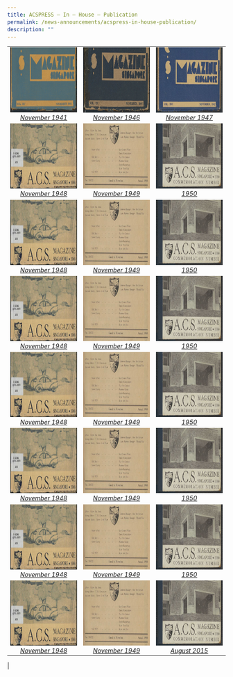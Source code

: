 ```yaml
---
title: ACSPRESS – In – House – Publication
permalink: /news-announcements/acspress-in-house-publication/
description: ""
---
```

|   |   |   |
|:---:|:---:|:---:|
|  <a href="https://sites.acsindep.edu.sg/ACS%20Magazines/ACS%20Magazines%201941/"> <img src="/images/About%20ACS(I)/Heritage/1941-e1624840403567.png" style="height:150px;width:600px"><i>November 1941</i></a> |   <a href="https://sites.acsindep.edu.sg/ACS%20Magazines/ACS%20Magazine%201946/"> <img src="/images/About%20ACS(I)/Heritage/1946-e1624840424177.png" style="height:150px;width:600px"><i>November 1946</i></a> |   <a href="https://sites.acsindep.edu.sg/ACS%20Magazines/ACS%20Magazine%201947/"> <img src="/images/About%20ACS(I)/Heritage/1947.jpg" style="height:150px;width:600px"><i>November 1947</i></a> |
| <a href="https://sites.acsindep.edu.sg/ACS%20Magazines/ACS%20Magazine%201948/"> <img src="/images/About%20ACS(I)/Heritage/1948.jpg" style="height:150px;width:600px"><i>November 1948</i></a>  |  <a href="https://sites.acsindep.edu.sg/ACS%20Magazines/ACS%20Magazine%201949/"> <img src="/images/About%20ACS(I)/Heritage/1949.jpg" style="height:150px;width:600px"><i>November 1949</i></a> |  <a href="https://sites.acsindep.edu.sg/ACS%20Magazines/ACS%20Magazine%201950/"> <img src="images/About%20ACS(I)/Heritage/Acs-Magazine-1950.jpg" style="height:150px;width:600px"><i>1950</i></a> | 
| <a href="https://sites.acsindep.edu.sg/ACS%20Magazines/ACS%20Magazine%201948/"> <img src="/images/About%20ACS(I)/Heritage/1948.jpg" style="height:150px;width:600px"><i>November 1948</i></a>  |  <a href="https://sites.acsindep.edu.sg/ACS%20Magazines/ACS%20Magazine%201949/"> <img src="/images/About%20ACS(I)/Heritage/1949.jpg" style="height:150px;width:600px"><i>November 1949</i></a> |  <a href="https://sites.acsindep.edu.sg/ACS%20Magazines/ACS%20Magazine%201950/"> <img src="images/About%20ACS(I)/Heritage/Acs-Magazine-1950.jpg" style="height:150px;width:600px"><i>1950</i></a> |
| <a href="https://sites.acsindep.edu.sg/ACS%20Magazines/ACS%20Magazine%201948/"> <img src="/images/About%20ACS(I)/Heritage/1948.jpg" style="height:150px;width:600px"><i>November 1948</i></a>  |  <a href="https://sites.acsindep.edu.sg/ACS%20Magazines/ACS%20Magazine%201949/"> <img src="/images/About%20ACS(I)/Heritage/1949.jpg" style="height:150px;width:600px"><i>November 1949</i></a> |  <a href="https://sites.acsindep.edu.sg/ACS%20Magazines/ACS%20Magazine%201950/"> <img src="images/About%20ACS(I)/Heritage/Acs-Magazine-1950.jpg" style="height:150px;width:600px"><i>1950</i></a> |
| <a href="https://sites.acsindep.edu.sg/ACS%20Magazines/ACS%20Magazine%201948/"> <img src="/images/About%20ACS(I)/Heritage/1948.jpg" style="height:150px;width:600px"><i>November 1948</i></a>  |  <a href="https://sites.acsindep.edu.sg/ACS%20Magazines/ACS%20Magazine%201949/"> <img src="/images/About%20ACS(I)/Heritage/1949.jpg" style="height:150px;width:600px"><i>November 1949</i></a> |  <a href="https://sites.acsindep.edu.sg/ACS%20Magazines/ACS%20Magazine%201950/"> <img src="images/About%20ACS(I)/Heritage/Acs-Magazine-1950.jpg" style="height:150px;width:600px"><i>1950</i></a> |
| <a href="https://sites.acsindep.edu.sg/ACS%20Magazines/ACS%20Magazine%201948/"> <img src="/images/About%20ACS(I)/Heritage/1948.jpg" style="height:150px;width:600px"><i>November 1948</i></a>  |  <a href="https://sites.acsindep.edu.sg/ACS%20Magazines/ACS%20Magazine%201949/"> <img src="/images/About%20ACS(I)/Heritage/1949.jpg" style="height:150px;width:600px"><i>November 1949</i></a> |  <a href="https://sites.acsindep.edu.sg/ACS%20Magazines/ACS%20Magazine%201950/"> <img src="images/About%20ACS(I)/Heritage/Acs-Magazine-1950.jpg" style="height:150px;width:600px"><i>1950</i></a> |
| <a href="https://sites.acsindep.edu.sg/ACS%20Magazines/ACS%20Magazine%201948/"> <img src="/images/About%20ACS(I)/Heritage/1948.jpg" style="height:150px;width:600px"><i>November 1948</i></a>  |  <a href="https://sites.acsindep.edu.sg/ACS%20Magazines/ACS%20Magazine%201949/"> <img src="/images/About%20ACS(I)/Heritage/1949.jpg" style="height:150px;width:600px"><i>November 1949</i></a> |  <a href="https://sites.acsindep.edu.sg/ACS%20Magazines/ACS%20Magazine%201950/"> <img src="images/About%20ACS(I)/Heritage/Acs-Magazine-1950.jpg" style="height:150px;width:600px"><i>1950</i></a> |
| <a href="https://sites.acsindep.edu.sg/ACS%20Magazines/ACS%20Magazine%201948/"> <img src="/images/About%20ACS(I)/Heritage/1948.jpg" style="height:150px;width:600px"><i>November 1948</i></a>  |  <a href="https://sites.acsindep.edu.sg/ACS%20Magazines/ACS%20Magazine%201949/"> <img src="/images/About%20ACS(I)/Heritage/1949.jpg" style="height:150px;width:600px"><i>November 1949</i></a> |  <a href="https://sites.acsindep.edu.sg/ACS%20Magazines/ACS%20Magazine%201950/"> <img src="images/About%20ACS(I)/Heritage/Acs-Magazine-1950.jpg" style="height:150px;width:600px"><i>August 2015</i></a> |
|